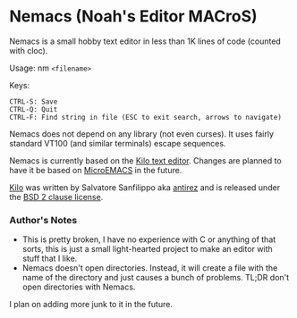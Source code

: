 Nemacs (Noah's Editor MACroS)
===

Nemacs is a small hobby text editor in less than 1K lines of code (counted with cloc).

Usage: nm `<filename>`

Keys:

    CTRL-S: Save
    CTRL-Q: Quit
    CTRL-F: Find string in file (ESC to exit search, arrows to navigate)

Nemacs does not depend on any library (not even curses). It uses fairly standard VT100 (and similar terminals) escape sequences.

Nemacs is currently based on the [Kilo text editor](https://github.com/antirez/kilo). Changes are planned to have it be based on [MicroEMACS](https://en.wikipedia.org/wiki/MicroEMACS) in the future.

[Kilo](https://github.com/antirez/kilo) was written by Salvatore Sanfilippo aka [antirez](https://github.com/antirez) and is released under the [BSD 2 clause license](https://opensource.org/license/bsd-2-clause/).

### Author's Notes
- This is pretty broken, I have no experience with C or anything of that sorts, this is just a small light-hearted project to make an editor with stuff that I like.
- Nemacs doesn't open directories. Instead, it will create a file with the name of the directory and just causes a bunch of problems. TL;DR don't open directories with Nemacs.

I plan on adding more junk to it in the future.
